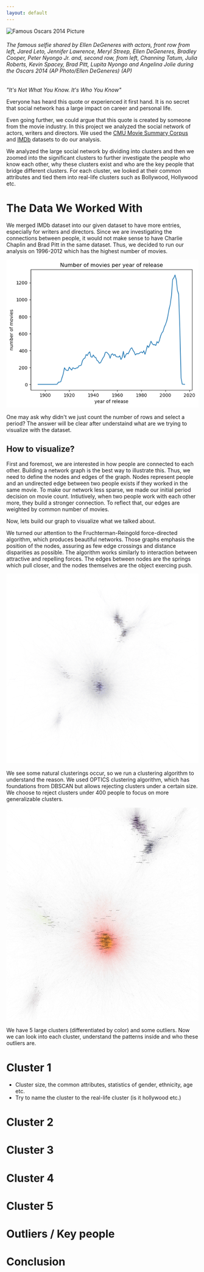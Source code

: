 ```yaml
---
layout: default
---
```


![Famous Oscars 2014 Picture](https://img.theepochtimes.com/assets/uploads/2014/03/AP788938341654.jpg)

###### The famous selfie shared by Ellen DeGeneres with actors, front row from left, Jared Leto, Jennifer Lawrence, Meryl Streep, Ellen DeGeneres, Bradley Cooper, Peter Nyongo Jr. and, second row, from left, Channing Tatum, Julia Roberts, Kevin Spacey, Brad Pitt, Lupita Nyongo and Angelina Jolie during the Oscars 2014 (AP Photo/Ellen DeGeneres) (AP)

_"It's Not What You Know. It's Who You Know"_

Everyone has heard this quote or experienced it first hand. It is no secret that social network has a large impact on career and personal life.

Even going further, we could argue that this quote is created by someone from the movie industry. In this project we analyzed the
social network of actors, writers and directors. We used the [CMU Movie Summary Corpus](https://www.cs.cmu.edu/~ark/personas/) and [IMDb](https://www.imdb.com/interfaces/) datasets to do our analysis.

We analyzed the large social network by dividing into clusters and then we zoomed into the significant clusters to further investigate the people who know each other, why these clusters exist and who are the key people that bridge different clusters. For each cluster, we looked at their common attributes and tied them into real-life clusters such as Bollywood, Hollywood etc.

# The Data We Worked With

We merged IMDb dataset into our given dataset to have more entries, especially for writers and directors. Since we are investigating the connections between people, it would not make sense to have Charlie Chaplin and Brad Pitt in the same dataset. Thus, we decided to run our analysis on 1996-2012 which has the highest number of movies.

![Initial dataframe](/images/initial_movie_count.png)

One may ask why didn't we just count the number of rows and select a period? The answer will be clear after understaind what are we trying to visualize with the dataset.

## How to visualize?

First and foremost, we are interested in how people are connected to each other. Building a network graph is the best way to illustrate this. Thus, we need to define the nodes and edges of the graph. Nodes represent people and an undirected edge between two people exists if they worked in the same movie. To make our network less sparse, we made our initial period decision on movie count. Intiutively, when two people work with each other more, they build a stronger connection. To reflect that, our edges are weighted by common number of movies.

Now, lets build our graph to visualize what we talked about.

We turned our attention to the Fruchterman-Reingold force-directed algorithm, which produces beautiful networks. Those graphs emphasis the position of the nodes, assuring as few edge crossings and distance disparities as possible. The algorithm works similarly to interaction between attractive and repelling forces. The edges between nodes are the springs which pull closer, and the nodes themselves are the object exercing push.

![Initial network](/images/initial_network.jpg)

We see some natural clusterings occur, so we run a clustering algorithm to understand the reason. We used OPTICS clustering algorithm, which has foundations from DBSCAN but allows rejecting clusters under a certain size. We choose to reject clusters under 400 people to focus on more generalizable clusters.

![Cluster Optics](/images/cluster_optics.jpg)

We have 5 large clusters (differentiated by color) and some outliers. Now we can look into each cluster, understand the patterns inside and who these outliers are.

# Cluster 1

- Cluster size, the common attributes, statistics of gender, ethnicity, age etc.
- Try to name the cluster to the real-life cluster (is it hollywood etc.)

# Cluster 2

# Cluster 3

# Cluster 4

# Cluster 5

# Outliers / Key people

# Conclusion

